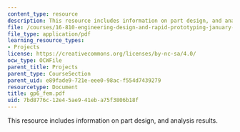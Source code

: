 ```yaml
---
content_type: resource
description: This resource includes information on part design, and analysis results.
file: /courses/16-810-engineering-design-and-rapid-prototyping-january-iap-2005/7bd8776c12e45ae941eba75f3806b18f_gp6_fem.pdf
file_type: application/pdf
learning_resource_types:
- Projects
license: https://creativecommons.org/licenses/by-nc-sa/4.0/
ocw_type: OCWFile
parent_title: Projects
parent_type: CourseSection
parent_uid: e89fade9-721e-eee0-98ac-f554d7439279
resourcetype: Document
title: gp6_fem.pdf
uid: 7bd8776c-12e4-5ae9-41eb-a75f3806b18f
---
```

This resource includes information on part design, and analysis results.